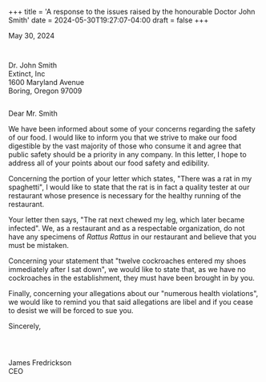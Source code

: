 +++
title = 'A response to the issues raised by the honourable Doctor John Smith'
date = 2024-05-30T19:27:07-04:00
draft = false
+++


May 30, 2024
` `  
` `  
` `  
` `  
Dr. John Smith\
Extinct, Inc\
1600 Maryland Avenue\
Boring, Oregon 97009

` `  
Dear Mr. Smith

We have been informed about some of your concerns regarding the safety of our food. I would like to inform you that we strive to make our food digestible by the vast majority of those who consume it and agree that public safety should be a priority in any company. In this letter, I hope to address all of your points about our food safety and edibility.

Concerning the portion of your letter which states, "There was a rat in my spaghetti", I would like to state that the rat is in fact a quality tester at our restaurant whose presence is necessary for the healthy running of the restaurant.

Your letter then says, "The rat next chewed my leg, which later became infected". We, as a restaurant and as a respectable organization, do not have any specimens of *Rattus Rattus* in our restaurant and believe that you must be mistaken.

Concerning your statement that "twelve cockroaches entered my shoes immediately after I sat down", we would like to state that, as we have no cockroaches in the establishment, they must have been brought in by you.

Finally, concerning your allegations about our "numerous health violations", we would like to remind you that said allegations are libel and if you cease to desist we will be forced to sue you.

Sincerely,

` `  
` `  
` `  
James Fredrickson\
CEO

` `  
` `  
` `  

